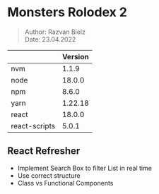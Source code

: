 # Monsters Rolodex 2

> Author: Razvan Bielz  
> Date: 23.04.2022  

|               | Version |
| ------------- | ------- |
| nvm           | 1.1.9   |
| node          | 18.0.0  |
| npm           | 8.6.0   |
| yarn          | 1.22.18 |
| react         | 18.0.0  |
| react-scripts | 5.0.1   |

## React Refresher
- Implement Search Box to filter List in real time
- Use correct structure
- Class vs Functional Components